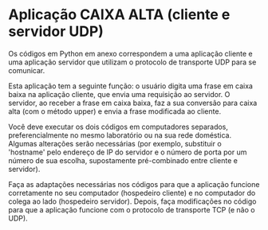 # Aplicação CAIXA ALTA (cliente e servidor UDP)

Os códigos em Python em anexo correspondem a uma aplicação cliente e uma aplicação servidor que utilizam o protocolo de transporte UDP para se comunicar.

Esta aplicação tem a seguinte função: o usuário digita uma frase em caixa baixa na aplicação cliente, que envia uma requisição ao servidor. O servidor, ao receber a frase em caixa baixa, faz a sua conversão para caixa alta (com o método upper) e envia a frase modificada ao cliente.

Você deve executar os dois códigos em computadores separados, preferencialmente no mesmo laboratório ou na sua rede doméstica. Algumas alterações serão necessárias (por exemplo, substituir o 'hostname' pelo endereço de IP do servidor e o número de porta por um número de sua escolha, supostamente pré-combinado entre cliente e servidor).

Faça as adaptações necessárias nos códigos para que a aplicação funcione corretamente no seu computador (hospedeiro cliente) e no computador do colega ao lado (hospedeiro servidor). Depois, faça modificações no código para que a aplicação funcione com o protocolo de transporte TCP (e não o UDP).
